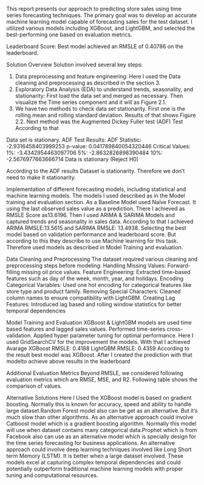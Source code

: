 This report presents our approach to predicting store sales using time series forecasting techniques. The primary goal was to develop an accurate machine learning model capable of forecasting sales for the test dataset. I utilized various models including XGBoost, and
LightGBM, and selected the best-performing one based on evaluation metrics.

Leaderboard Score: Best model achieved an RMSLE of 0.40786 on the leaderboard.

Solution Overview
Solution involved several key steps:
1. Data preprocessing and feature engineering: Here I used the Data cleaning and preprocessing as described in the section 3.
2. Exploratory Data Analysis (EDA) to understand trends, seasonality, and stationarity: First load the data set and merged as necessary. Then visualize the Time series component and
it will as Figure 2.1.
3. We have two methods to check data set stationarity. First one is the rolling mean and rolling standard deviation. Results of that shows
Figure 2.2. Next method was the Augmented Dickey Fuller test (ADF) Test According to that

Data set is stationary.
ADF Test Results:
ADF Statistic: -2.9316458403999253
p-value: 0.041789840054320446
Critical Values:
1%: -3.4342954463097706
5%: -2.8632826898390484
10%: -2.5676977663666714
Data is stationary (Reject H0)

According to the ADF results Dataset is stationarity. Therefore we don’t need to make it stationarity.

Implementation of different forecasting models, including statistical and machine learning models. The models I used described as in the Model training and evaluation
section.
As a Baseline Model used Naïve Forecast. It using the last observed sales value as a prediction. There I achieved as RMSLE Score as13.6196. Then I used ARIMA & SARIMA Models and
captured trends and seasonality in sales data. According to that I achieved ARIMA RMSLE:13.5615 and SARIMA RMSLE: 13.4938. Selecting the best model based on validation
performance and leaderboard score. But according to this they describe to use Machine learning for this task. Therefore used models as described in Model Training and evaluation.

Data Cleaning and Preprocessing
The dataset required various cleaning and preprocessing steps before modeling:
  Handling Missing Values: Forward-filling missing oil price values.
  Feature Engineering: Extracted time-based features such as day of the week, month, year,
and holidays.
  Encoding Categorical Variables: Used one hot encoding for categorical features like store
type and product family.
  Removing Special Characters: Cleaned column names to ensure compatibility with
LightGBM.
  Creating Lag Features: Introduced lag based and rolling window statistics for better
temporal dependencies

Model Training and Evaluation
XGBoost & LightGBM models are used time based features and lagged sales values. Performed time-series cross-validation. Applied hyper parameter tuning for optimal performance. Here I used GridSearchCV for the improvement the models. With that I achieved
  Avarage XGBoost RMSLE: 0.4188
  LightGBM RMSLE: 0.4359
According to the result best model was XGBoost. After I created the prediction with that modelto achieve above results in the leaderboard

Additional Evaluation Metrics
Beyond RMSLE, we considered following evaluation metrics which are RMSE, MSE, and R2.
Following table shows the comparison of values.

Alternative Solutions
Here I Used the XGBoost model is based on gradient boosting. Normally this is known for accuracy, speed and ability to handle large dataset.Random Forest model also can be get as an alternative. But it’s much slow than other algorithms.
As an alternative approach could involve Catboost model which is a gradient boosting algorithm. Normally this model will use when dataset contains many categorical data.Prophet which is from Facebook also can use as an alternative model which is specially design
for the time series forecasting for business applications. An alternative approach could involve deep learning techniques involved like Long Short term Memory (LSTM). It is better when a large dataset involved. These models excel at capturing
complex temporal dependencies and could potentially outperform traditional machine learning models with proper tuning and computational resources.
